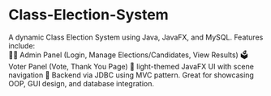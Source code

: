 # Class-Election-System
A dynamic Class Election System using Java, JavaFX, and MySQL. 
Features include:  
🧑‍💼 Admin Panel (Login, Manage Elections/Candidates, View Results) 
🗳️ Voter Panel (Vote, Thank You Page) 
🎨 light-themed JavaFX UI with scene navigation
🔗 Backend via JDBC using MVC pattern.
Great for showcasing OOP, GUI design, and database integration.
